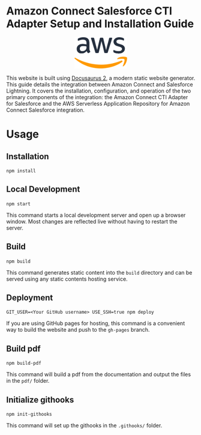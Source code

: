 # Amazon Connect Salesforce CTI Adapter Setup and Installation Guide

<p align="center">
  <img src="/static/img/lightning/image1.png" />
</p>

This website is built using [Docusaurus 2](https://v2.docusaurus.io/), a modern static website generator. This guide details the integration between Amazon Connect and Salesforce Lightning. It covers the installation, configuration, and operation of the two primary components of the integration: the Amazon Connect CTI Adapter for Salesforce and the AWS Serverless Application Repository for Amazon Connect Salesforce integration.

# Usage

## Installation

```console
npm install
```

## Local Development

```console
npm start
```

This command starts a local development server and open up a browser window. Most changes are reflected live without having to restart the server.

## Build

```console
npm build
```

This command generates static content into the `build` directory and can be served using any static contents hosting service.

## Deployment

```console
GIT_USER=<Your GitHub username> USE_SSH=true npm deploy
```

If you are using GitHub pages for hosting, this command is a convenient way to build the website and push to the `gh-pages` branch.

## Build pdf

```console
npm build-pdf
```

This command will build a pdf from the documentation and output the files in the `pdf/` folder.

## Initialize githooks

```console
npm init-githooks
```

This command will set up the githooks in the `.githooks/` folder.
